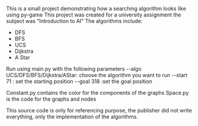 This is a small project demonstrating how a searching algorithm looks like using py-game
This project was created for a university assignment the subject was "Introduction to AI"
The algorithms include:
- DFS
- BFS
- UCS
- Dijkstra
- A Star

Run using main.py with the following parameters
--algo UCS/DFS/BFS/Dijkstra/AStar: choose the algorithm you want to run
--start 71 : set the starting position
--goal 318 :set the goal position

Constant.py contains the color for the components of the graphs
Space.py is the code for the graphs and nodes

This source code is only for referencing purpose, the publisher did not write everything, only the implementation of the algorithms.
